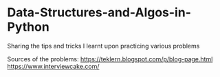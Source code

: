 # Data-Structures-and-Algos-in-Python
Sharing the tips and tricks I learnt upon practicing various problems

Sources of the problems:
https://teklern.blogspot.com/p/blog-page.html
https://www.interviewcake.com/
